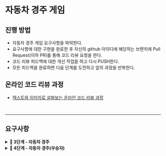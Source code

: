 # 자동차 경주 게임

## 진행 방법

* 자동차 경주 게임 요구사항을 파악한다.
* 요구사항에 대한 구현을 완료한 후 자신의 github 아이디에 해당하는 브랜치에 Pull Request(이하 PR)를 통해 코드 리뷰 요청을 한다.
* 코드 리뷰 피드백에 대한 개선 작업을 하고 다시 PUSH한다.
* 모든 피드백을 완료하면 다음 단계를 도전하고 앞의 과정을 반복한다.

## 온라인 코드 리뷰 과정

* [텍스트와 이미지로 살펴보는 온라인 코드 리뷰 과정](https://github.com/next-step/nextstep-docs/tree/master/codereview)

</br>

---

## 요구사항

<details>
<summary><b>🚀 3단계 - 자동차 경주</b></summary>

**기능 요구사항**
> - [x] 주어진 횟수 동안 n대의 자동차는 전진 또는 멈출 수 있다.
> - [x] 사용자는 몇 대의 자동차로 몇 번의 이동을 할 것인지를 입력할 수 있어야 한다.
> - [x] 전진하는 조건은 0에서 9 사이에서 random 값을 구한 후 random 값이 4이상일 경우이다.
> - [x] 자동차의 상태를 화면에 출력한다. 어느 시점에 출력할 것인지에 대한 제약은 없다.

**프로그래밍 요구사항**
> - [X] 모든 로직에 단위 테스트를 구현한다. 단, UI(System.out, System.in) 로직은 제외
> - [x] UI 로직을 InputView, ResultView와 같은 클래스를 추가해 분리한다.

</details>

<details>
<summary><b>🚀 4단계 - 자동차 경주(우승자)</b></summary>

**기능 요구사항**
> - [x] 각 자동차에 이름을 부여할 수 있다. 자동차 이름은 5자를 초과할 수 없다.
> - [x] 전진하는 자동차를 출력할 때 자동차 이름을 같이 출력한다.
> - [x] 자동차 이름은 쉼표(,)를 기준으로 구분한다.
> - [x] 자동차 경주 게임을 완료한 후 누가 우승했는지를 알려준다. 우승자는 한명 이상일 수 있다.

</details>

</br>